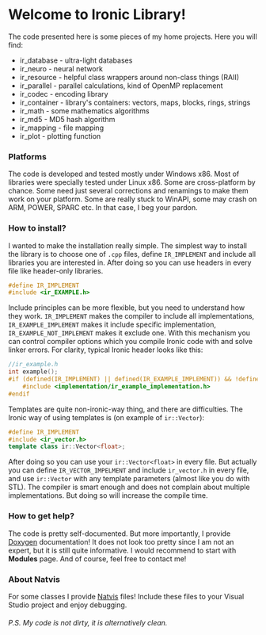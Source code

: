 # Welcome to Ironic Library!
The code presented here is some pieces of my home projects. Here you will find:
 - ir_database		- ultra-light databases
 - ir_neuro			- neural network
 - ir_resource		- helpful class wrappers around non-class things (RAII)
 - ir_parallel		- parallel calculations, kind of OpenMP replacement
 - ir_codec			- encoding library
 - ir_container		- library's containers: vectors, maps, blocks, rings, strings
 - ir_math			- some mathematics algorithms
 - ir_md5			- MD5 hash algorithm
 - ir_mapping		- file mapping
 - ir_plot			- plotting function

### Platforms
The code is developed and tested mostly under Windows x86. Most of libraries were specially tested under Linux x86. Some are cross-platform by chance. Some need just several corrections and renamings to make them work on your platform. Some are really stuck to WinAPI, some may crash on ARM, POWER, SPARC etc. In that case, I beg your pardon.
 
### How to install?
I wanted to make the installation really simple. The simplest way to install the library is to choose one of `.cpp` files, define `IR_IMPLEMENT` and include all libraries you are interested in. After doing so you can use headers in every file like header-only libraries.
```c++
#define IR_IMPLEMENT
#include <ir_EXAMPLE.h>
```

Include principles can be more flexible, but you need to understand how they work. `IR_IMPLEMENT` makes the compiler to include all implementations, `IR_EXAMPLE_IMPLEMENT` makes it include specific implementation, `IR_EXAMPLE_NOT_IMPLEMENT` makes it exclude one. With this mechanism you can control compiler options which you compile Ironic code with and solve linker errors. For clarity, typical Ironic header looks like this:
```c++
//ir_example.h
int example();
#if (defined(IR_IMPLEMENT) || defined(IR_EXAMPLE_IMPLEMENT)) && !defined(IR_EXAMPLE_NOT_IMPLEMENT)
	#include <implementation/ir_example_implementation.h>
#endif
```

Templates are quite non-ironic-way thing, and there are difficulties. The Ironic way of using templates is (on example of `ir::Vector`):
```c++
#define IR_IMPLEMENT
#include <ir_vector.h>
template class ir::Vector<float>;
```

After doing so you can use your `ir::Vector<float>` in every file. But actually you can define `IR_VECTOR_IMPELMENT` and include `ir_vector.h` in every file, and use `ir::Vector` with any template parameters (almost like you do with STL). The compiler is smart enough and does not complain about multiple implementations. But doing so will increase the compile time.

### How to get help?
The code is pretty self-documented. But more importantly, I provide [Doxygen](https://www.doxygen.nl/manual/starting.html) documentation! It does not look too pretty since I am not an expert, but it is still quite informative. I would recommend to start with **Modules** page. And of course, feel free to contact me!

### About Natvis
For some classes I provide [Natvis](https://docs.microsoft.com/en-us/visualstudio/debugger/create-custom-views-of-native-objects) files! Include these files to your Visual Studio project and enjoy debugging.

###### P.S. My code is not dirty, it is alternatively clean.